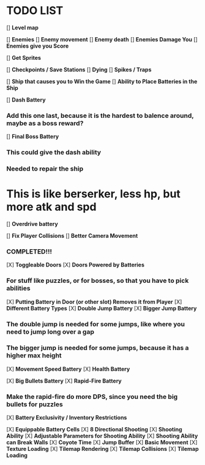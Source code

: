 # TODO LIST

[] __Level map__

[] __Enemies__
[] __Enemy movement__
[] __Enemy death__
[] __Enemies Damage You__
[] __Enemies give you Score__

[] __Get Sprites__

[] __Checkpoints / Save Stations__
[] __Dying__
[] __Spikes / Traps__

[] __Ship that causes you to Win the Game__
[] __Ability to Place Batteries in the Ship__


[] __Dash Battery__
### Add this one last, because it is the hardest to balence around, maybe as a boss reward?

[] __Final Boss Battery__
### This could give the dash ability
### Needed to repair the ship

# This is like berserker, less hp, but more atk and spd
[] __Overdrive battery__

[] __Fix Player Collisions__
[] __Better Camera Movement__


### COMPLETED!!!


[X] __Toggleable Doors__
[X] __Doors Powered by Batteries__
### For stuff like puzzles, or for bosses, so that you have to pick abilities

[X] __Putting Battery in Door (or other slot) Removes it from Player__
[X] __Different Battery Types__
[X] __Double Jump Battery__
[X] __Bigger Jump Battery__
### The double jump is needed for some jumps, like where you need to jump long over a gap
### The bigger jump is needed for some jumps, because it has a higher max height

[X] __Movement Speed Battery__
[X] __Health Battery__

[X] __Big Bullets Battery__
[X] __Rapid-Fire Battery__
### Make the rapid-fire do more DPS, since you need the big bullets for puzzles

[X] __Battery Exclusivity / Inventory Restrictions__

[X] __Equippable Battery Cells__
[X] __8 Directional Shooting__
[X] __Shooting Ability__
[X] __Adjustable Parameters for Shooting Ability__
[X] __Shooting Ability can Break Walls__
[X] __Coyote Time__
[X] __Jump Buffer__
[X] __Basic Movement__
[X] __Texture Loading__
[X] __Tilemap Rendering__
[X] __Tilemap Collisions__
[X] __Tilemap Loading__
